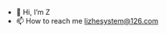 - 👋 Hi, I’m Z
- 📫 How to reach me lizhesystem@126.com

<!---
lizhesystem/lizhesystem is a ✨ special ✨ repository because its `README.md` (this file) appears on your GitHub profile.
You can click the Preview link to take a look at your changes.
--->
